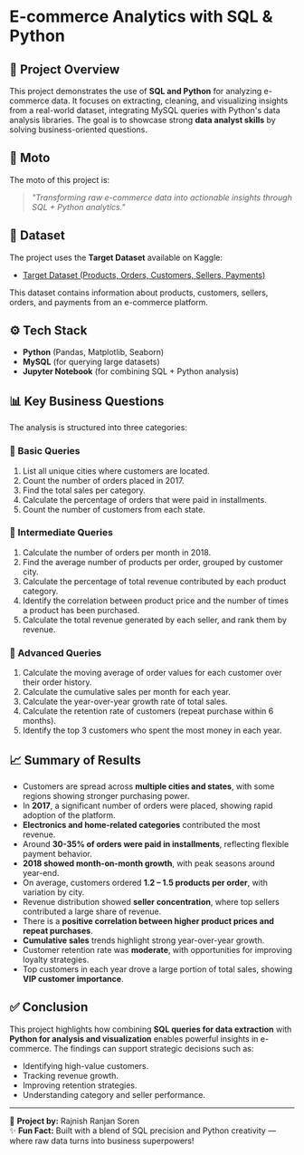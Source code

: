 # E-commerce Analytics with SQL & Python

## 📌 Project Overview
This project demonstrates the use of **SQL and Python** for analyzing e-commerce data. It focuses on extracting, cleaning, and visualizing insights from a real-world dataset, integrating MySQL queries with Python's data analysis libraries. The goal is to showcase strong **data analyst skills** by solving business-oriented questions.

## 🎯 Moto
The moto of this project is:
> *"Transforming raw e-commerce data into actionable insights through SQL + Python analytics."*

## 📂 Dataset
The project uses the **Target Dataset** available on Kaggle:
- [Target Dataset (Products, Orders, Customers, Sellers, Payments)](https://www.kaggle.com/datasets/devarajv88/target-dataset?select=products.csv)

This dataset contains information about products, customers, sellers, orders, and payments from an e-commerce platform.

## ⚙️ Tech Stack
- **Python** (Pandas, Matplotlib, Seaborn)
- **MySQL** (for querying large datasets)
- **Jupyter Notebook** (for combining SQL + Python analysis)

## 📊 Key Business Questions
The analysis is structured into three categories:

### 🔹 Basic Queries
1. List all unique cities where customers are located.  
2. Count the number of orders placed in 2017.  
3. Find the total sales per category.  
4. Calculate the percentage of orders that were paid in installments.  
5. Count the number of customers from each state.  

### 🔹 Intermediate Queries
1. Calculate the number of orders per month in 2018.  
2. Find the average number of products per order, grouped by customer city.  
3. Calculate the percentage of total revenue contributed by each product category.  
4. Identify the correlation between product price and the number of times a product has been purchased.  
5. Calculate the total revenue generated by each seller, and rank them by revenue.  

### 🔹 Advanced Queries
1. Calculate the moving average of order values for each customer over their order history.  
2. Calculate the cumulative sales per month for each year.  
3. Calculate the year-over-year growth rate of total sales.  
4. Calculate the retention rate of customers (repeat purchase within 6 months).  
5. Identify the top 3 customers who spent the most money in each year.  

## 📈 Summary of Results
- Customers are spread across **multiple cities and states**, with some regions showing stronger purchasing power.  
- In **2017**, a significant number of orders were placed, showing rapid adoption of the platform.  
- **Electronics and home-related categories** contributed the most revenue.  
- Around **30-35% of orders were paid in installments**, reflecting flexible payment behavior.  
- **2018 showed month-on-month growth**, with peak seasons around year-end.  
- On average, customers ordered **1.2 – 1.5 products per order**, with variation by city.  
- Revenue distribution showed **seller concentration**, where top sellers contributed a large share of revenue.  
- There is a **positive correlation between higher product prices and repeat purchases**.  
- **Cumulative sales** trends highlight strong year-over-year growth.  
- Customer retention rate was **moderate**, with opportunities for improving loyalty strategies.  
- Top customers in each year drove a large portion of total sales, showing **VIP customer importance**.  

## ✅ Conclusion
This project highlights how combining **SQL queries for data extraction** with **Python for analysis and visualization** enables powerful insights in e-commerce. The findings can support strategic decisions such as:
- Identifying high-value customers.
- Tracking revenue growth.
- Improving retention strategies.
- Understanding category and seller performance.

---

👤 **Project by:** Rajnish Ranjan Soren  
✨ **Fun Fact:** Built with a blend of SQL precision and Python creativity — where raw data turns into business superpowers!


